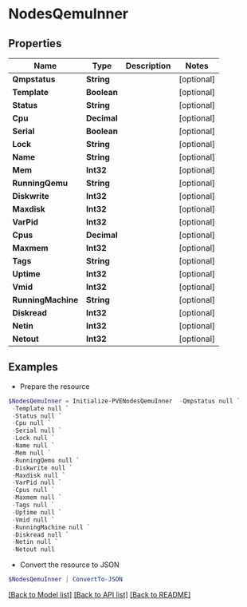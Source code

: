 # NodesQemuInner
## Properties

Name | Type | Description | Notes
------------ | ------------- | ------------- | -------------
**Qmpstatus** | **String** |  | [optional] 
**Template** | **Boolean** |  | [optional] 
**Status** | **String** |  | [optional] 
**Cpu** | **Decimal** |  | [optional] 
**Serial** | **Boolean** |  | [optional] 
**Lock** | **String** |  | [optional] 
**Name** | **String** |  | [optional] 
**Mem** | **Int32** |  | [optional] 
**RunningQemu** | **String** |  | [optional] 
**Diskwrite** | **Int32** |  | [optional] 
**Maxdisk** | **Int32** |  | [optional] 
**VarPid** | **Int32** |  | [optional] 
**Cpus** | **Decimal** |  | [optional] 
**Maxmem** | **Int32** |  | [optional] 
**Tags** | **String** |  | [optional] 
**Uptime** | **Int32** |  | [optional] 
**Vmid** | **Int32** |  | [optional] 
**RunningMachine** | **String** |  | [optional] 
**Diskread** | **Int32** |  | [optional] 
**Netin** | **Int32** |  | [optional] 
**Netout** | **Int32** |  | [optional] 

## Examples

- Prepare the resource
```powershell
$NodesQemuInner = Initialize-PVENodesQemuInner  -Qmpstatus null `
 -Template null `
 -Status null `
 -Cpu null `
 -Serial null `
 -Lock null `
 -Name null `
 -Mem null `
 -RunningQemu null `
 -Diskwrite null `
 -Maxdisk null `
 -VarPid null `
 -Cpus null `
 -Maxmem null `
 -Tags null `
 -Uptime null `
 -Vmid null `
 -RunningMachine null `
 -Diskread null `
 -Netin null `
 -Netout null
```

- Convert the resource to JSON
```powershell
$NodesQemuInner | ConvertTo-JSON
```

[[Back to Model list]](../README.md#documentation-for-models) [[Back to API list]](../README.md#documentation-for-api-endpoints) [[Back to README]](../README.md)


